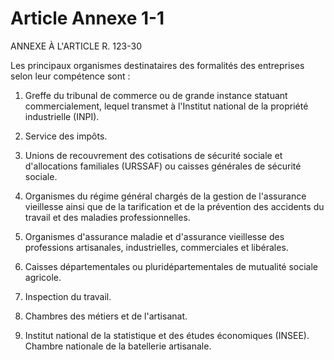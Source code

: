# Article Annexe 1-1

ANNEXE À L'ARTICLE R. 123-30

Les principaux organismes destinataires des formalités des entreprises selon leur compétence sont :

1. Greffe du tribunal de commerce ou de grande instance statuant commercialement, lequel transmet à l'Institut national de la propriété industrielle (INPI).

2. Service des impôts.

3. Unions de recouvrement des cotisations de sécurité sociale et d'allocations familiales (URSSAF) ou caisses générales de sécurité sociale.

4. Organismes du régime général chargés de la gestion de l'assurance vieillesse ainsi que de la tarification et de la prévention des accidents du travail et des maladies professionnelles.

5. Organismes d'assurance maladie et d'assurance vieillesse des professions artisanales, industrielles, commerciales et libérales.

6. Caisses départementales ou pluridépartementales de mutualité sociale agricole.

7. Inspection du travail.

8. Chambres des métiers et de l'artisanat.

9. Institut national de la statistique et des études économiques (INSEE). Chambre nationale de la batellerie artisanale.
